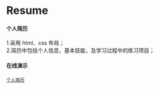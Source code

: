 # Resume
#### 个人简历
1.采用 html、css 布局；  
2.简历中包括个人信息，基本技能，及学习过程中的练习项目；  
#### 在线演示
[`个人简历`](https://xu-duo.github.io/Resume/)
